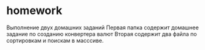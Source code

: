 # homework
Выполнение двух домашних заданий
Первая папка содержит домашнее задание по созданию конвертера валют
Вторая содержит два файла по сортировкам и поискам в масссиве.
